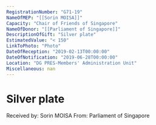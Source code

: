 ```yaml
---
RegistrationNumber: "G71-19"
NameOfMEP: "[[Sorin MOISA]]"
Capacity: "Chair of Friends of Singapore"
NameOfDonor: "[[Parliament of Singapore]]"
DescriptionOfGift: "Silver plate"
EstimatedValue: "< 150"
LinkToPhoto: "Photo"
DateOfReception: "2019-02-13T00:00:00"
DateOfNotification: "2019-06-28T00:00:00"
Location: "DG PRES-Members' Administration Unit"
Miscellaneous: nan
---
```


# Silver plate

Received by: Sorin MOISA
From: Parliament of Singapore
